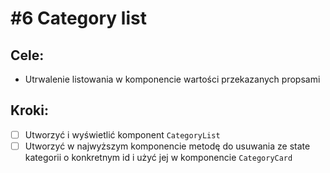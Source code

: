 # #6 Category list

## Cele:
- Utrwalenie listowania w komponencie wartości przekazanych propsami

## Kroki:
- [ ] Utworzyć i wyświetlić komponent `CategoryList`
- [ ] Utworzyć w najwyższym komponencie metodę do usuwania ze state kategorii o konkretnym id i użyć jej w komponencie `CategoryCard`
